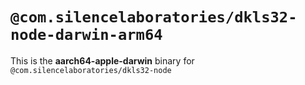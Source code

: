 # `@com.silencelaboratories/dkls32-node-darwin-arm64`

This is the **aarch64-apple-darwin** binary for `@com.silencelaboratories/dkls32-node`
